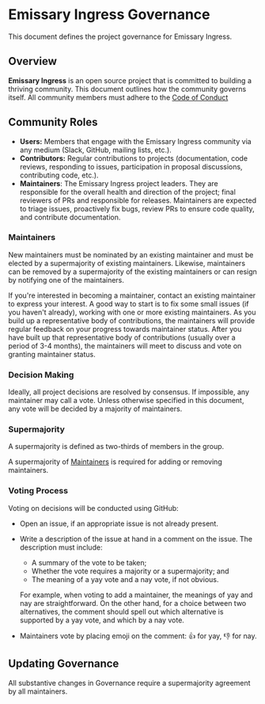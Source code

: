 # Emissary Ingress Governance

This document defines the project governance for Emissary Ingress.

## Overview

**Emissary Ingress** is an open source project that is committed to building a thriving community. This document outlines how the community governs itself. All community members must adhere to the [Code of Conduct](https://github.com/emissary-ingress/community/blob/main/CODE_OF_CONDUCT.md)

## Community Roles

* **Users:** Members that engage with the Emissary Ingress community via any medium (Slack, GitHub, mailing lists, etc.).
* **Contributors:** Regular contributions to projects (documentation, code reviews, responding to issues, participation in proposal discussions, contributing code, etc.). 
* **Maintainers**: The Emissary Ingress project leaders. They are responsible for the overall health and direction of the project; final reviewers of PRs and responsible for releases. Maintainers are expected to triage issues, proactively fix bugs, review PRs to ensure code quality, and contribute documentation.

### Maintainers

New maintainers must be nominated by an existing maintainer and must be elected by a supermajority of existing maintainers. Likewise, maintainers can be removed by a supermajority of the existing maintainers or can resign by notifying one of the maintainers.

If you're interested in becoming a maintainer, contact an existing maintainer to express your interest. A good way to start is to fix some small issues (if you haven't already), working with one or more existing maintainers. As you build up a representative body of contributions, the maintainers will provide regular feedback on your progress towards maintainer status. After you have built up that representative body of contributions (usually over a period of 3-4 months), the maintainers will meet to discuss and vote on granting maintainer status.

### Decision Making

Ideally, all project decisions are resolved by consensus. If impossible, any maintainer may call a vote. Unless otherwise specified in this document, any vote will be decided by a majority of maintainers.

### Supermajority

A supermajority is defined as two-thirds of members in the group.

A supermajority of [Maintainers](#maintainers) is required for adding or removing maintainers. 

### Voting Process

Voting on decisions will be conducted using GitHub: 

- Open an issue, if an appropriate issue is not already present.
- Write a description of the issue at hand in a comment on the issue. The description must include:
   - A summary of the vote to be taken;
   - Whether the vote requires a majority or a supermajority; and
   - The meaning of a yay vote and a nay vote, if not obvious.
    
   For example, when voting to add a maintainer, the meanings of yay and nay are straightforward. On the other hand, for a choice between two alternatives, the comment should spell out which alternative is supported by a yay vote, and which by a nay vote.
- Maintainers vote by placing emoji on the comment: :thumbsup: for yay, :thumbsdown: for nay.

## Updating Governance

All substantive changes in Governance require a supermajority agreement by all maintainers.
